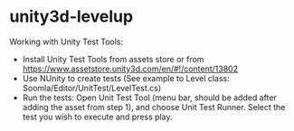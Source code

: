 unity3d-levelup
===============
Working with Unity Test Tools:
- Install Unity Test Tools from assets store or from https://www.assetstore.unity3d.com/en/#!/content/13802 
- Use NUnity to create tests (See example to Level class: Soomla/Editor/UnitTest/LevelTest.cs)
- Run the tests: Open Unit Test Tool (menu bar, should be added after adding the asset from step 1), and choose Unit Test Runner. Select the test you wish to execute and press play.

